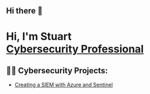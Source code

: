 ## Hi there 👋

<h1>Hi, I'm Stuart <br/><a href="https://www.linkedin.com/in/stuart-beardsley808/">Cybersecurity Professional</a>
</h1>

<h2>👨‍💻 Cybersecurity Projects:</h2>

  - [Creating a SIEM with Azure and Sentinel](https://github.com/joshmadakor1/Algorithms-Practice)




<!--
**stubeards/stubeards** is a ✨ _special_ ✨ repository because its `README.md` (this file) appears on your GitHub profile.

Here are some ideas to get you started:

- 🔭 I’m currently working on ...
- 🌱 I’m currently learning ...
- 👯 I’m looking to collaborate on ...
- 🤔 I’m looking for help with ...
- 💬 Ask me about ...
- 📫 How to reach me: ...
- 😄 Pronouns: ...
- ⚡ Fun fact: ...
-->
